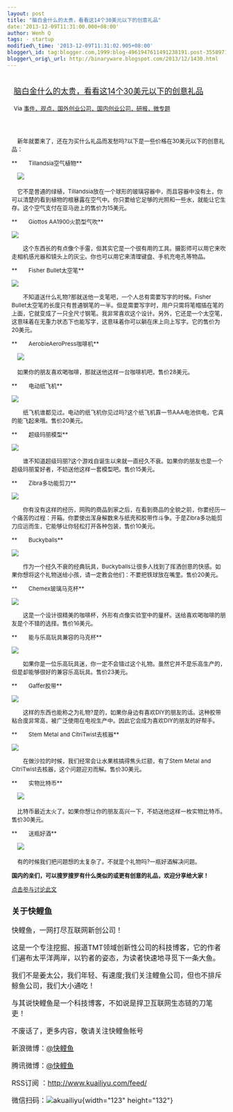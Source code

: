 ```yaml
--- 
layout: post 
title: "脑白金什么的太贵，看看这14个30美元以下的创意礼品" 
date:'2013-12-09T11:31:00.000+08:00' 
author: Wenh Q
tags: - startup
modified\_time: '2013-12-09T11:31:02.905+08:00' 
blogger\_id: tag:blogger.com,1999:blog-4961947611491238191.post-3558971004499679042
blogger\_orig\_url: http://binaryware.blogspot.com/2013/12/1430.html
---
```

<div style="margin: 10px; padding: 5px;">

<div style="font-size: 18px;">

[脑白金什么的太贵，看看这14个30美元以下的创意礼品](http://www.kuailiyu.com/article/6440.html)

</div>

<div style="font-size: 13px;">

Via
[事件，观点，国外创业公司，国内创业公司，研报，微专题](http://www.kuailiyu.com/)

</div>

</div>

<div style="font-size: 13px; padding: 15px 0 10px 10px;">

　新年就要来了，还在为买什么礼品而发愁吗?以下是一些价格在30美元以下的创意礼品：

**　　Tillandsia空气植物**

　![](http://www.kuailiyu.com/uploadfile/2013/1205/20131205014213127.jpg)

　它不是普通的绿植，Tillandsia放在一个球形的玻璃容器中，而且容器中没有土，你可以清楚的看到植物的根暴露在空气中。你只要给它足够的光照和一些水，就能让它生存。这个空气支付在亚马逊上的售价为15美元。

**　　Giottos AA1900火箭型气吹**

![](http://www.kuailiyu.com/uploadfile/2013/1205/20131205014213811.jpg)

　　这个东西长的有点像个手雷，但其实它是一个很有用的工具。摄影师可以用它来吹走相机感光器和镜头上的灰尘。你也可以用它来清理键盘、手机充电孔等物品。

**　　Fisher Bullet太空笔**

![](http://www.kuailiyu.com/uploadfile/2013/1205/20131205014213283.jpg)

　　不知道送什么礼物?那就送他一支笔吧，一个人总有需要写字的时候。Fisher
Bullet太空笔的长度只有普通钢笔的一半。但是需要写字时，用户只需将笔帽插在笔的上面，它就变成了一只全尺寸钢笔。我非常喜欢这个设计。另外，它还是一个太空笔，这意味着在无重力状态下也能写字，这意味着你可以躺在床上向上写字。它的售价为20美元。

**　　AerobieAeroPress咖啡机**

　![](http://www.kuailiyu.com/uploadfile/2013/1205/20131205014213348.jpg)

　如果你的朋友喜欢喝咖啡，那就送他这样一台咖啡机吧，售价28美元。

**　　电动纸飞机**

![](http://www.kuailiyu.com/uploadfile/2013/1205/20131205014212222.jpg)

　　纸飞机谁都见过。电动的纸飞机你见过吗?这个纸飞机靠一节AAA电池供电，它真的能飞起来哦。售价20美元。

**　　超级玛丽模型**

![](http://www.kuailiyu.com/uploadfile/2013/1205/20131205014212528.jpg)

　　谁不知道超级玛丽?这个游戏自诞生以来就一直经久不衰。如果你的朋友也是一个超级玛丽爱好者，不妨送他这样一套模型吧。售价15美元。

**　　Zibra多功能剪刀**

![](http://www.kuailiyu.com/uploadfile/2013/1205/20131205014212143.jpg)

　　你有没有这样的经历，网购的商品到家之后，在看到商品的全貌之前，你要经历一个痛苦的过程：开箱。你要使出浑身解数来与纸壳和胶带作斗争。于是Zibra多功能剪刀应运而生，它能够让你轻松打开各种包装，售价10美元。

**　　Buckyballs**

![](http://www.kuailiyu.com/uploadfile/2013/1205/20131205014212933.jpg)

　　作为一个经久不衰的经典玩具，Buckyballs让很多人找到了挥洒创意的快感。如果你想将这个礼物送给小孩，请一定教会他们：不要把铁球放在嘴里。售价20美元。

**　　Chemex玻璃马克杯**

![](http://www.kuailiyu.com/uploadfile/2013/1205/20131205014212956.jpg)

　　这是一个设计很精美的咖啡杯，外形有点像实验室中的量杯。送给喜欢喝咖啡的朋友是个不错的选择。售价16美元。

**　　能与乐高玩具兼容的马克杯**

![](http://www.kuailiyu.com/uploadfile/2013/1205/20131205014211240.jpg)

　　如果你是一位乐高玩具迷，你一定不会错过这个礼物。虽然它并不是乐高生产的，但是却能够很好的兼容乐高玩具。售价23美元。

**　　Gaffer胶带**

![](http://www.kuailiyu.com/uploadfile/2013/1205/20131205014417666.jpg)

　　这样的东西也能称之为礼物?是的，如果你身边有喜欢DIY的朋友的话。这种胶带粘合度非常高，被广泛使用在电视生产中。因此它会成为喜欢DIY的朋友的好帮手。

**　　Stem Metal and CitriTwist去核器**

![](http://www.kuailiyu.com/uploadfile/2013/1205/20131205014416693.jpg)

　　在做沙拉的时候，我们经常会让水果核搞得焦头烂额，有了Stem Metal and
CitriTwist去核器，这个问题迎刃而解。售价30美元。

**　　实物比特币**

　![](http://www.kuailiyu.com/uploadfile/2013/1205/20131205014412521.jpg)

　比特币最近太火了。如果你想让你的朋友高兴一下，不妨送他这样一枚实物比特币。售价30美元。

**　　送瓶好酒**

　![](http://www.kuailiyu.com/uploadfile/2013/1205/20131205014411976.jpg)

　有的时候我们把问题想的太复杂了。不就是个礼物吗?一瓶好酒解决问题。

**国内的亲们，可以搜罗搜罗有什么类似的或更有创意的礼品，欢迎分享给大家！**

[点击参与讨论此文](http://www.kuailiyu.com/article/6440.html?utm_source=articletail&utm_medium=RSS#comments)

<div style="font-size: 16px;">

### **关于快鲤鱼**

快鲤鱼，一网打尽互联网新创公司！

这是一个专注挖掘、报道TMT领域创新性公司的科技博客，它的作者们遍布太平洋两岸，以钓者的姿态，为读者快速地寻觅下一条大鱼。

我们不是姜太公，我们年轻、有速度;我们关注鲤鱼公司，但也不排斥鲸鱼公司，我们大小通吃！

与其说快鲤鱼是一个科技博客，不如说是捍卫互联网生态链的刀笔吏！

<div>

不废话了，更多内容，敬请关注快鲤鱼帐号

新浪微博：[@快鲤鱼](http://weibo.com/p/1002062696344613/mblog)

腾讯微博：[@快鲤鱼](http://t.qq.com/kuailiyucyzone)

RSS订阅 ：<http://www.kuailiyu.com/feed/>

微信扫码：![akuailiyu](http://tpl6.kuailiyu.com/templates/white/images/weixin.jpg){width="123"
height="132"}

</div>

</div>

</div>

